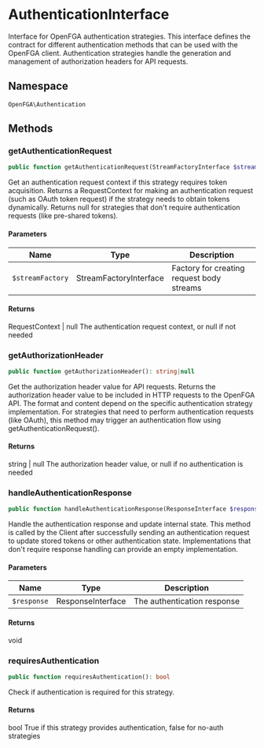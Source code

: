 # AuthenticationInterface

Interface for OpenFGA authentication strategies. This interface defines the contract for different authentication methods that can be used with the OpenFGA client. Authentication strategies handle the generation and management of authorization headers for API requests.

## Namespace
`OpenFGA\Authentication`




## Methods
### getAuthenticationRequest


```php
public function getAuthenticationRequest(StreamFactoryInterface $streamFactory): RequestContext|null
```

Get an authentication request context if this strategy requires token acquisition. Returns a RequestContext for making an authentication request (such as OAuth token request) if the strategy needs to obtain tokens dynamically. Returns null for strategies that don&#039;t require authentication requests (like pre-shared tokens).

#### Parameters
| Name | Type | Description |
|------|------|-------------|
| `$streamFactory` | StreamFactoryInterface | Factory for creating request body streams |

#### Returns
RequestContext | null
 The authentication request context, or null if not needed

### getAuthorizationHeader


```php
public function getAuthorizationHeader(): string|null
```

Get the authorization header value for API requests. Returns the authorization header value to be included in HTTP requests to the OpenFGA API. The format and content depend on the specific authentication strategy implementation. For strategies that need to perform authentication requests (like OAuth), this method may trigger an authentication flow using getAuthenticationRequest().


#### Returns
string | null
 The authorization header value, or null if no authentication is needed

### handleAuthenticationResponse


```php
public function handleAuthenticationResponse(ResponseInterface $response): void
```

Handle the authentication response and update internal state. This method is called by the Client after successfully sending an authentication request to update stored tokens or other authentication state. Implementations that don&#039;t require response handling can provide an empty implementation.

#### Parameters
| Name | Type | Description |
|------|------|-------------|
| `$response` | ResponseInterface | The authentication response |

#### Returns
void

### requiresAuthentication


```php
public function requiresAuthentication(): bool
```

Check if authentication is required for this strategy.


#### Returns
bool
 True if this strategy provides authentication, false for no-auth strategies

